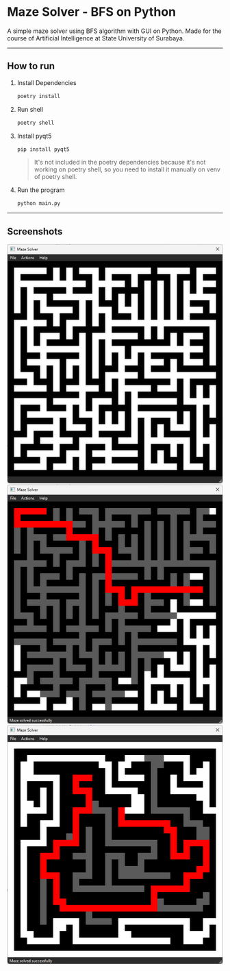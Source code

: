 # Maze Solver - BFS on Python


A simple maze solver using BFS algorithm with GUI on Python. Made for the course of Artificial Intelligence at State University of Surabaya. 

---
## How to run
1. Install Dependencies
    ```bash
    poetry install
    ```
2. Run shell
    ```bash
    poetry shell
    ```
3. Install pyqt5
    ```bash
    pip install pyqt5
    ```
    > It's not included in the poetry dependencies because it's not working on poetry shell, so you need to install it manually on venv of poetry shell.
4. Run the program
    ```bash
    python main.py
    ```
---

## Screenshots
<img src="docs/1.png">
<img src="docs/2.png">
<img src="docs/3.png">